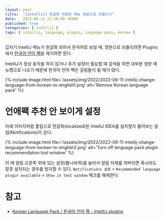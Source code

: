 ```yaml
---
layout: post
title:  "[IntelliJ] 한글화 적용된 메뉴 영문으로 되돌리기"
date:   2022-06-11 22:18:00 +0900
published: true
categories: [ intellij ]
tags: [ intellij, language, plugin, language pack, korean ]
---
```


갑자기 IntelliJ 메뉴가 한글화 되어서 한국어로 보일 때, 영문으로 되돌리려면 Plugins에서 [한국어 언어 팩](https://plugins.jetbrains.com/plugin/13711-korean-language-pack------)을 제거하면 된다.

IntelliJ가 정상 동작을 하지 않거나 추가 설정이 필요할 때 검색을 하면 대부분 영문 메뉴명으로 나오기 때문에 한국어 언어 팩은 걸림돌이 될 때가 많다.

{% include image.html file='/assets/img/2022/2022-06-11-intellij-change-language-from-korean-to-english1.png' alt='Remove Korean language pack' %}


# 언애팩 추천 안 보이게 설정

아래 이미지처럼 툴팁으로 한글화(localized)된 IntelliJ IDEA를 설치할지 물어보는 알림(Notifications)이 온다.


{% include image.html file='/assets/img/2022/2022-06-11-intellij-change-language-from-korean-to-english2.png' alt='Turn off language pack plugin recommendation tool window' %}

이 때 알림 오른쪽 위에 있는 설정(톱니바퀴)를 눌러서 알림 자체를 꺼버리면 혹시라도 잘못 설치되는 경우를 방지할 수 있다.
`Notifications 설정` > `Recommended language plugin available` > `Show in tool window` 체크를 해제한다.


# 참고
- [Korean Language Pack / 한국어 언어 팩 - IntelliJ plugins](https://plugins.jetbrains.com/plugin/13711-korean-language-pack------)
